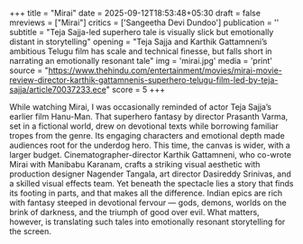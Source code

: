 +++
title = "Mirai"
date = 2025-09-12T18:53:48+05:30
draft = false
mreviews = ["Mirai"]
critics = ['Sangeetha Devi Dundoo']
publication = ''
subtitle = "Teja Sajja-led superhero tale is visually slick but emotionally distant in storytelling"
opening = "Teja Sajja and Karthik Gattamneni’s ambitious Telugu film has scale and technical finesse, but falls short in narrating an emotionally resonant tale"
img = 'mirai.jpg'
media = 'print'
source = "https://www.thehindu.com/entertainment/movies/mirai-movie-review-director-karthik-gattamnenis-superhero-telugu-film-led-by-teja-sajja/article70037233.ece"
score = 5
+++

While watching Mirai, I was occasionally reminded of actor Teja Sajja’s earlier film Hanu-Man. That superhero fantasy by director Prasanth Varma, set in a fictional world, drew on devotional texts while borrowing familiar tropes from the genre. Its engaging characters and emotional depth made audiences root for the underdog hero. This time, the canvas is wider, with a larger budget. Cinematographer-director Karthik Gattamneni, who co-wrote Mirai with Manibabu Karanam, crafts a striking visual aesthetic with production designer Nagender Tangala, art director Dasireddy Srinivas, and a skilled visual effects team. Yet beneath the spectacle lies a story that finds its footing in parts, and that makes all the difference. Indian epics are rich with fantasy steeped in devotional fervour — gods, demons, worlds on the brink of darkness, and the triumph of good over evil. What matters, however, is translating such tales into emotionally resonant storytelling for the screen.
